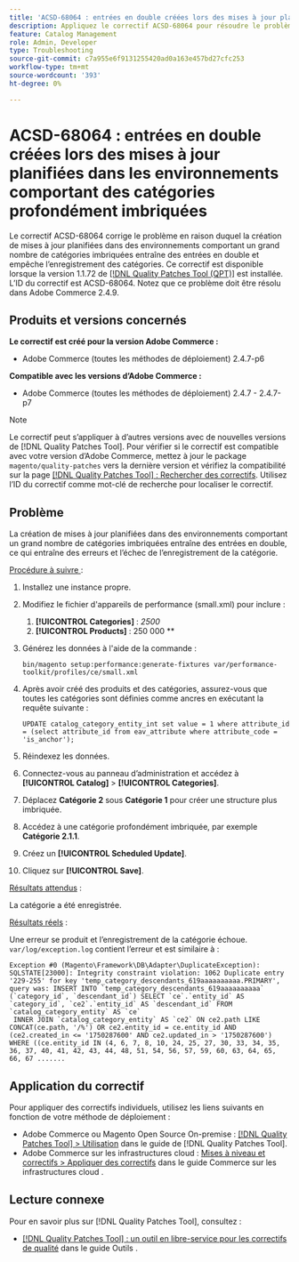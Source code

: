 ```yaml
---
title: 'ACSD-68064 : entrées en double créées lors des mises à jour planifiées dans les environnements comportant des catégories profondément imbriquées'
description: Appliquez le correctif ACSD-68064 pour résoudre le problème d’Adobe Commerce où la création de mises à jour planifiées dans des environnements avec un grand nombre de catégories imbriquées entraîne des entrées en double et empêche l’enregistrement des catégories.
feature: Catalog Management
role: Admin, Developer
type: Troubleshooting
source-git-commit: c7a955e6f9131255420ad0a163e457bd27cfc253
workflow-type: tm+mt
source-wordcount: '393'
ht-degree: 0%

---
```



# ACSD-68064 : entrées en double créées lors des mises à jour planifiées dans les environnements comportant des catégories profondément imbriquées

Le correctif ACSD-68064 corrige le problème en raison duquel la création de mises à jour planifiées dans des environnements comportant un grand nombre de catégories imbriquées entraîne des entrées en double et empêche l’enregistrement des catégories. Ce correctif est disponible lorsque la version 1.1.72 de [[!DNL Quality Patches Tool (QPT)]](/help/tools/quality-patches-tool/quality-patches-tool-to-self-serve-quality-patches.md) est installée. L’ID du correctif est ACSD-68064. Notez que ce problème doit être résolu dans Adobe Commerce 2.4.9.

## Produits et versions concernés

**Le correctif est créé pour la version Adobe Commerce :**

* Adobe Commerce (toutes les méthodes de déploiement) 2.4.7-p6

**Compatible avec les versions d’Adobe Commerce :**

* Adobe Commerce (toutes les méthodes de déploiement) 2.4.7 - 2.4.7-p7

>[!NOTE]
>
>Le correctif peut s’appliquer à d’autres versions avec de nouvelles versions de [!DNL Quality Patches Tool]. Pour vérifier si le correctif est compatible avec votre version d’Adobe Commerce, mettez à jour le package `magento/quality-patches` vers la dernière version et vérifiez la compatibilité sur la page [[!DNL Quality Patches Tool] : Rechercher des correctifs](https://experienceleague.adobe.com/tools/commerce-quality-patches/index.html). Utilisez l’ID du correctif comme mot-clé de recherche pour localiser le correctif.

## Problème

La création de mises à jour planifiées dans des environnements comportant un grand nombre de catégories imbriquées entraîne des entrées en double, ce qui entraîne des erreurs et l’échec de l’enregistrement de la catégorie.

<u>Procédure à suivre </u> :

1. Installez une instance propre.
1. Modifiez le fichier d&#39;appareils de performance (small.xml) pour inclure :
   1. **[!UICONTROL Categories]** : *2500*
   1. **[!UICONTROL Products]** : 250 000 **
1. Générez les données à l&#39;aide de la commande :

   ```
   bin/magento setup:performance:generate-fixtures var/performance-toolkit/profiles/ce/small.xml
   ```

1. Après avoir créé des produits et des catégories, assurez-vous que toutes les catégories sont définies comme ancres en exécutant la requête suivante :

   ```
   UPDATE catalog_category_entity_int set value = 1 where attribute_id = (select attribute_id from eav_attribute where attribute_code = 'is_anchor'); 
   ```

1. Réindexez les données.
1. Connectez-vous au panneau d’administration et accédez à **[!UICONTROL Catalog]** > **[!UICONTROL Categories]**.
1. Déplacez **Catégorie 2** sous **Catégorie 1** pour créer une structure plus imbriquée.
1. Accédez à une catégorie profondément imbriquée, par exemple **Catégorie 2.1.1**.
1. Créez un **[!UICONTROL Scheduled Update]**.
1. Cliquez sur **[!UICONTROL Save]**.

<u>Résultats attendus</u> :

La catégorie a été enregistrée.

<u>Résultats réels</u> :

Une erreur se produit et l’enregistrement de la catégorie échoue. `var/log/exception.log` contient l’erreur et est similaire à :

```
Exception #0 (Magento\Framework\DB\Adapter\DuplicateException): SQLSTATE[23000]: Integrity constraint violation: 1062 Duplicate entry '229-255' for key 'temp_category_descendants_619aaaaaaaaaa.PRIMARY', query was: INSERT INTO `temp_category_descendants_619aaaaaaaaaa` (`category_id`, `descendant_id`) SELECT `ce`.`entity_id` AS `category_id`, `ce2`.`entity_id` AS `descendant_id` FROM `catalog_category_entity` AS `ce`
 INNER JOIN `catalog_category_entity` AS `ce2` ON ce2.path LIKE CONCAT(ce.path, '/%') OR ce2.entity_id = ce.entity_id AND (ce2.created_in <= '1750287600' AND ce2.updated_in > '1750287600') WHERE ((ce.entity_id IN (4, 6, 7, 8, 10, 24, 25, 27, 30, 33, 34, 35, 36, 37, 40, 41, 42, 43, 44, 48, 51, 54, 56, 57, 59, 60, 63, 64, 65, 66, 67 .......
```

## Application du correctif

Pour appliquer des correctifs individuels, utilisez les liens suivants en fonction de votre méthode de déploiement :

* Adobe Commerce ou Magento Open Source On-premise : [[!DNL Quality Patches Tool] > Utilisation](/help/tools/quality-patches-tool/usage.md) dans le guide de [!DNL Quality Patches Tool].
* Adobe Commerce sur les infrastructures cloud : [Mises à niveau et correctifs > Appliquer des correctifs](https://experienceleague.adobe.com/docs/commerce-cloud-service/user-guide/develop/upgrade/apply-patches.html) dans le guide Commerce sur les infrastructures cloud .

## Lecture connexe

Pour en savoir plus sur [!DNL Quality Patches Tool], consultez :

* [[!DNL Quality Patches Tool] : un outil en libre-service pour les correctifs de qualité](/help/tools/quality-patches-tool/quality-patches-tool-to-self-serve-quality-patches.md) dans le guide Outils .
